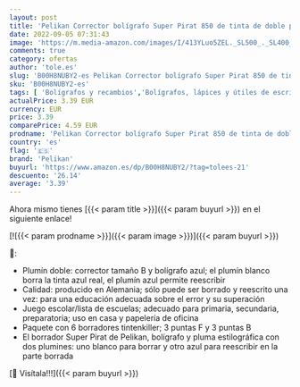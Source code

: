 ```yaml
---
layout: post
title: 'Pelikan Corrector bolígrafo Super Pirat 850 de tinta de doble punta  punta de pluma correctora F y B  6 piezas  kit escolar - 306696'
date: 2022-09-05 07:31:43
image: 'https://m.media-amazon.com/images/I/413YLuo5ZEL._SL500_._SL400_.jpg'
comments: true
category: ofertas
author: 'tole.es'
slug: 'B00H8NUBY2-es Pelikan Corrector bolígrafo Super Pirat 850 de tinta de...'
sku: 'B00H8NUBY2-es'
tags: [ 'Bolígrafos y recambios','Bolígrafos, lápices y útiles de escritura','Oficina y papelería','Recambios para bolígrafos y plumas','bolígrafo','escolar','pelikan','🇪🇸', ]
actualPrice: 3.39 EUR
currency: EUR
price: 3.39
comparePrice: 4.59 EUR
prodname: 'Pelikan Corrector bolígrafo Super Pirat 850 de tinta de doble punta  punta de pluma correctora F y B  6 piezas  kit escolar - 306696'
country: 'es'
flag: '🇪🇸'
brand: 'Pelikan'
buyurl: 'https://www.amazon.es/dp/B00H8NUBY2/?tag=tolees-21'
descuento: '26.14'
average: '3.39'
---
```


Ahora mismo tienes [{{< param title >}}]({{< param buyurl >}}) en el siguiente enlace!

[![{{< param prodname >}}]({{< param image >}})]({{< param buyurl >}})

🔎:

- Plumín doble: corrector tamaño B y bolígrafo azul; el plumín blanco borra la tinta azul real, el plumín azul permite reescribir
- Calidad: producido en Alemania; sólo puede ser borrado y reescrito una vez: para una educación adecuada sobre el error y su superación
- Juego escolar/lista de escuelas; adecuado para primaria, secundaria, preparatoria; uso en casa y papelería de oficina
- Paquete con 6 borradores tintenkiller; 3 puntas F y 3 puntas B
- El borrador Super Pirat de Pelikan, bolígrafo y pluma estilográfica con dos plumines: uno blanco para borrar y otro azul para reescribir en la parte borrada

[🛒 Visítala!!!]({{< param buyurl >}})
